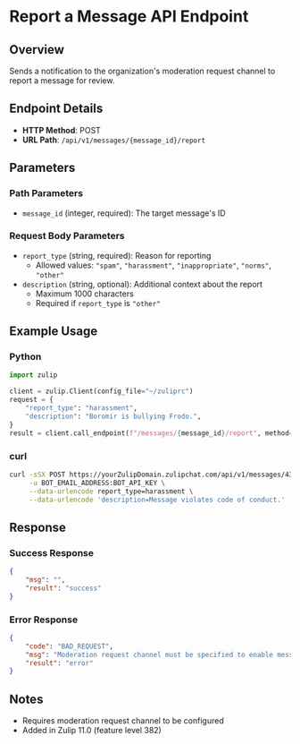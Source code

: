 # Report a Message API Endpoint

## Overview
Sends a notification to the organization's moderation request channel to report a message for review.

## Endpoint Details
- **HTTP Method**: POST
- **URL Path**: `/api/v1/messages/{message_id}/report`

## Parameters

### Path Parameters
- `message_id` (integer, required): The target message's ID

### Request Body Parameters
- `report_type` (string, required): Reason for reporting
  - Allowed values: `"spam"`, `"harassment"`, `"inappropriate"`, `"norms"`, `"other"`
- `description` (string, optional): Additional context about the report
  - Maximum 1000 characters
  - Required if `report_type` is `"other"`

## Example Usage

### Python
```python
import zulip

client = zulip.Client(config_file="~/zuliprc")
request = {
    "report_type": "harassment",
    "description": "Boromir is bullying Frodo.",
}
result = client.call_endpoint(f"/messages/{message_id}/report", method="POST", request=request)
```

### curl
```bash
curl -sSX POST https://yourZulipDomain.zulipchat.com/api/v1/messages/43/report \
     -u BOT_EMAIL_ADDRESS:BOT_API_KEY \
     --data-urlencode report_type=harassment \
     --data-urlencode 'description=Message violates code of conduct.'
```

## Response

### Success Response
```json
{
    "msg": "",
    "result": "success"
}
```

### Error Response
```json
{
    "code": "BAD_REQUEST",
    "msg": "Moderation request channel must be specified to enable message reporting.",
    "result": "error"
}
```

## Notes
- Requires moderation request channel to be configured
- Added in Zulip 11.0 (feature level 382)
